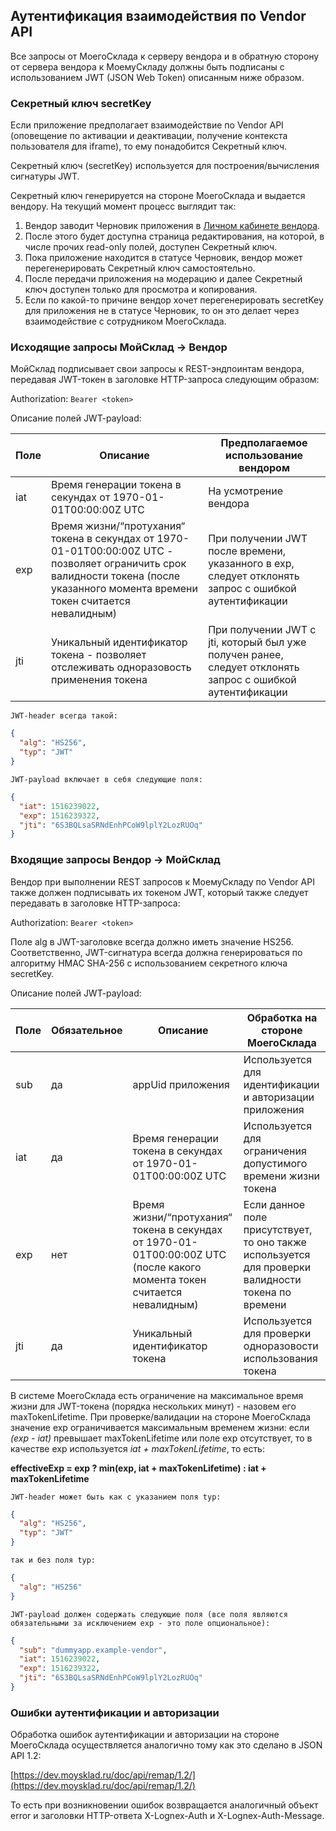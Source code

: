 ## Аутентификация взаимодействия по Vendor API

Все запросы от МоегоСклада к серверу вендора и в обратную сторону от сервера вендора к МоемуСкладу должны быть 
подписаны с использованием JWT (JSON Web Token) описанным ниже образом.

### Секретный ключ secretKey

Если приложение предполагает взаимодействие по Vendor API (оповещение по активации и деактивации, получение 
контекста пользователя для iframe), то ему понадобится Секретный ключ.

Секретный ключ (secretKey) используется для построения/вычисления сигнатуры JWT.

Секретный ключ генерируется на стороне МоегоСклада и выдается вендору. На текущий момент процесс выглядит так:

1. Вендор заводит Черновик приложения в [Личном кабинете вендора](#lichnyj-kabinet-wendora).
2. После этого будет доступна страница редактирования, на которой, в числе прочих read-only полей, доступен Секретный ключ.
3. Пока приложение находится в статусе Черновик, вендор может перегенерировать Секретный ключ самостоятельно.
4. После передачи приложения на модерацию и далее Секретный ключ доступен только для просмотра и копирования.
3. Если по какой-то причине вендор хочет перегенерировать secretKey для приложения не в статусе Черновик, то он это 
делает через взаимодействие с сотрудником МоегоСклада.

### Исходящие запросы МойСклад → Вендор

МойСклад подписывает свои запросы к REST-эндпоинтам вендора, передавая JWT-токен в заголовке HTTP-запроса следующим образом:

Authorization: `Bearer <token> `


Описание полей JWT-payload:

|Поле|Описание|Предполагаемое использование вендором|
|---|---|---|
|iat|Время генерации токена в секундах от 1970-01-01T00:00:00Z UTC|На усмотрение вендора|
|exp|Время жизни/“протухания“ токена в секундах от 1970-01-01T00:00:00Z UTC - позволяет ограничить срок валидности токена (после указанного момента времени токен считается невалидным)|При получении JWT после времени, указанного в exp, следует отклонять запрос с ошибкой аутентификации |
|jti|Уникальный идентификатор токена - позволяет отслеживать одноразовость применения токена|При получении JWT с jti, который был уже получен ранее, следует отклонять запрос с ошибкой аутентификации|

```text
JWT-header всегда такой:
```

```json
{
  "alg": "HS256",
  "typ": "JWT"
}
```

```text
JWT-payload включает в себя следующие поля:
```

```json
{
  "iat": 1516239022,
  "exp": 1516239322,
  "jti": "6S3BQLsaSRNdEnhPCoW9lplY2LozRUOq"
}
```

### Входящие запросы Вендор → МойСклад

Вендор при выполнении REST запросов к МоемуСкладу по Vendor API также должен подписывать их токеном JWT, который также 
следует передавать в заголовке HTTP-запроса:

Authorization: `Bearer <token>`

Поле alg в JWT-заголовке всегда должно иметь значение HS256. Соответственно, JWT-сигнатура всегда должна генерироваться 
по алгоритму HMAC SHA-256 с использованием секретного ключа secretKey.


Описание полей JWT-payload:

|Поле|Обязательное|Описание|Обработка на стороне МоегоСклада|
|---|-------|--------|--------------------------|
|sub|да|appUid приложения|Используется для идентификации и авторизации приложения|
|iat|да|Время генерации токена в секундах от 1970-01-01T00:00:00Z UTC|Используется для ограничения допустимого времени жизни токена| 
|exp|нет|Время жизни/“протухания“ токена в секундах от 1970-01-01T00:00:00Z UTC (после какого момента токен считается невалидным)|Если данное поле присутствует, то оно также используется для проверки валидности токена по времени|
|jti|да|Уникальный идентификатор токена|Используется для проверки одноразовости использования токена|

В системе МоегоСклада есть ограничение на максимальное время жизни для JWT-токена (порядка нескольких минут) - 
назовем его maxTokenLifetime. При проверке/валидации на стороне МоегоСклада значение exp ограничивается максимальным 
временем жизни: если _(exp - iat)_ превышает maxTokenLifetime или поле exp отсутствует, то в качестве exp 
используется _iat + maxTokenLifetime_, то есть:

**effectiveExp = exp ? min(exp, iat + maxTokenLifetime) : iat + maxTokenLifetime**

```text
JWT-header может быть как с указанием поля typ:
```

```json
{
  "alg": "HS256",
  "typ": "JWT"
}
```

```text
так и без поля typ:
```

```json
{
  "alg": "HS256"
}
```

```text
JWT-payload должен содержать следующие поля (все поля являются обязательными за исключением exp - это поле опциональное):
```


```json
{
  "sub": "dummyapp.example-vendor",
  "iat": 1516239022,
  "exp": 1516239322,
  "jti": "6S3BQLsaSRNdEnhPCoW9lplY2LozRUOq"
}
```

### Ошибки аутентификации и авторизации

Обработка ошибок аутентификации и авторизации на стороне МоегоСклада осуществляется аналогично тому 
как это сделано в JSON API 1.2:

[https://dev.moysklad.ru/doc/api/remap/1.2/](https://dev.moysklad.ru/doc/api/remap/1.2/)

То есть при возникновении ошибок возвращается аналогичный объект error и заголовки HTTP-ответа X-Lognex-Auth 
и X-Lognex-Auth-Message.


 
